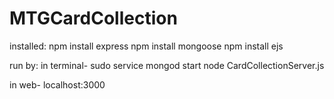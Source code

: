 # MTGCardCollection

installed:
npm install express
npm install mongoose
npm install ejs

run by:
in terminal-
sudo service mongod start
node CardCollectionServer.js

in web-
localhost:3000
